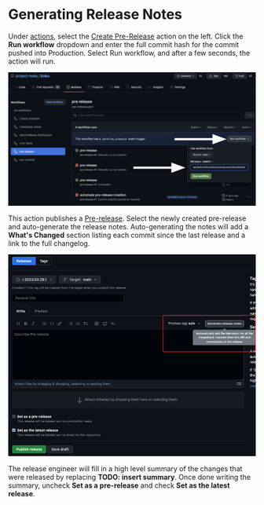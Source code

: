 # Generating Release Notes

Under [actions](https://github.com/project-koku/koku/actions), select the [Create Pre-Release](https://github.com/project-koku/koku/actions/workflows/pre-release.yaml) action on the left. Click the **Run workflow** dropdown and enter the full commit hash for the commit pushed into Production. Select Run workflow, and after a few seconds, the action will run.


![run workflow](./images/generating-release-notes/run-workflow.png)

This action publishes a [Pre-release](https://github.com/project-koku/koku/releases). Select the newly created pre-release and auto-generate the release notes. Auto-generating the notes will add a **What's Changed** section listing each commit since the last release and a link to the full changelog.

![auto-gen notes](./images/generating-release-notes/auto-generate-notes.png)

The release engineer will fill in a high level summary of the changes that were released by replacing **TODO: insert summary**. Once done writing the summary, uncheck **Set as a pre-release** and check **Set as the latest release**.
